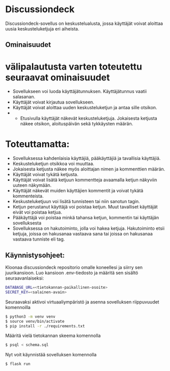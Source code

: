 # Discussiondeck

Discussiondeck-sovellus on keskustelualusta, jossa käyttäjät voivat aloittaa uusia keskusteluketjuja eri aiheista.


## Ominaisuudet
# välipalautusta varten toteutettu seuraavat ominaisuudet
- Sovellukseen voi luoda käyttäjätunnuksen. Käyttäjätunnus vaatii salasanan.
- Käyttäjät voivat kirjautua sovellukseen.
- Käyttäjät voivat aloittaa uuden keskusteluketjun ja antaa sille otsikon.
- - Etusivulla käyttäjät näkevät keskusteluketjuja. Jokaisesta ketjusta näkee otsikon, aloituspäivän sekä tykkäysten määrän.

# Toteuttamatta:
- Sovelluksessa kahdenlaisia käyttäjiä, pääkäyttäjiä ja tavallisia käyttäjiä.
- Keskusteluketjun otsikkoa voi muuttaa.
- Jokaisesta ketjusta näkee myös aloittajan nimen ja kommenttien määrän.
- Käyttäjät voivat tykätä ketjusta.
- Käyttäjät voivat lisätä ketjuun kommentteja avaamalla ketjun näkyviin uuteen näkymään.
- Käyttäjät näkevät muiden käyttäjien kommentit ja voivat tykätä kommenteista.
- Keskusteluketjuun voi lisätä tunnisteen tai niin sanotun tagin.
- Ketjun perustanut käyttäjä voi poistaa ketjun. Muut tavalliset käyttäjät eivät voi poistaa ketjua.
- Pääkäyttäjä voi poistaa minkä tahansa ketjun, kommentin tai käyttäjän sovelluksesta 
- Sovelluksessa on hakutoiminto, jolla voi hakea ketjuja. Hakutoiminto etsii ketjuja, joissa on hakusanaa vastaava sana tai joissa on hakusanaa vastaava tunniste eli tag.

## Käynnistysohjeet:

Kloonaa discussiondeck repositorio omalle koneellesi ja siirry sen juurikansioon. Luo kansioon .env-tiedosto ja määritä sen sisältö seuraavanlaiseksi:

```bash
DATABASE_URL=<tietokannan-paikallinen-osoite>
SECRET_KEY=<salainen-avain>
```

Seuraavaksi aktivoi virtuaaliympäristö ja asenna sovelluksen riippuvuudet komennoilla

```bash
$ python3 -m venv venv
$ source venv/bin/activate
$ pip install -r ./requirements.txt
```

Määritä vielä tietokannan skeema komennolla

```bash
$ psql < schema.sql
```

Nyt voit käynnistää sovelluksen komennolla

```bash
$ flask run
```
